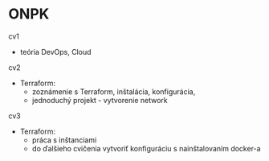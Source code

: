 # ONPK

cv1
- teória DevOps, Cloud

cv2
- Terraform:
    - zoznámenie s Terraform, inštalácia, konfigurácia, 
    - jednoduchý projekt - vytvorenie network

cv3
- Terraform:
    - práca s inštanciami
    - do ďalšieho cvičenia vytvoriť konfiguráciu s nainštalovaním docker-a